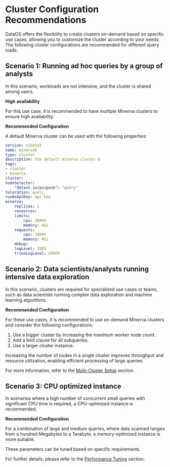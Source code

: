 # Cluster Configuration Recommendations

DataOS offers the flexibility to create clusters on-demand based on specific use cases, allowing you to customize the cluster according to your needs. The following cluster configurations are recommended for different query loads.

## Scenario 1: Running ad hoc queries by a group of analysts

In this scenario, workloads are not intensive, and the cluster is shared among users.

**High availability**

For this use case, it is recommended to have multiple Minerva clusters to ensure high availability.

**Recommended Configuration**

A default Minerva cluster can be used with the following properties:

```yaml
version: v1beta1
name: minervab    
type: cluster
description: the default minerva cluster b
tags:
- cluster
- minerva
cluster:                          
nodeSelector:
    "dataos.io/purpose": "query"
toleration: query
runAsApiKey: api-key
minerva:            
    replicas: 2
    resources:
    limits:
        cpu: 2000m
        memory: 4Gi
    requests:
        cpu: 2000m
        memory: 4Gi
    debug:
    logLevel: INFO
    trinoLogLevel: ERROR
```

## Scenario 2: Data scientists/analysts running intensive data exploration

In this scenario, clusters are required for specialized use cases or teams, such as data scientists running complex data exploration and machine learning algorithms.

**Recommended Configuration**

For these use cases, it is recommended to use on-demand Minerva clusters and consider the following configurations:

1. Use a bigger cluster by increasing the maximum worker node count.
2. Add a limit clause for all subqueries.
3. Use a larger cluster instance.

Increasing the number of nodes in a single cluster improves throughput and resource utilization, enabling efficient processing of large queries.

For more information, refer to the [Multi-Cluster Setup](../cluster/performance_tuning.md) section.

## Scenario 3: CPU optimized instance

In scenarios where a high number of concurrent small queries with significant CPU time is required, a CPU-optimized instance is recommended.

**Recommended Configuration**

For a combination of large and medium queries, where data scanned ranges from a hundred Megabytes to a Terabyte, a memory-optimized instance is more suitable.

These parameters can be tuned based on specific requirements.

For further details, please refer to the [Performance Tuning](../cluster/performance_tuning.md) section.